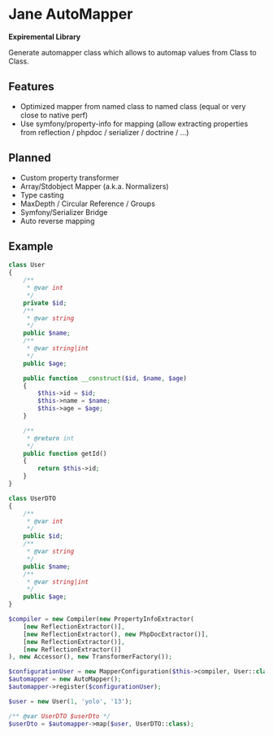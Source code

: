 # Jane AutoMapper

**Expiremental Library**

Generate automapper class which allows to automap values from Class to Class. 

## Features

 * Optimized mapper from named class to named class (equal or very close to native perf)
 * Use symfony/property-info for mapping (allow extracting properties from reflection / phpdoc / serializer / doctrine / ...)

## Planned

 * Custom property transformer
 * Array/Stdobject Mapper (a.k.a. Normalizers)
 * Type casting
 * MaxDepth / Circular Reference / Groups
 * Symfony/Serializer Bridge
 * Auto reverse mapping

## Example

```php
class User
{
    /**
     * @var int
     */
    private $id;
    /**
     * @var string
     */
    public $name;
    /**
     * @var string|int
     */
    public $age;

    public function __construct($id, $name, $age)
    {
        $this->id = $id;
        $this->name = $name;
        $this->age = $age;
    }

    /**
     * @return int
     */
    public function getId()
    {
        return $this->id;
    }
}

class UserDTO
{
    /**
     * @var int
     */
    public $id;
    /**
     * @var string
     */
    public $name;
    /**
     * @var string|int
     */
    public $age;
}

$compiler = new Compiler(new PropertyInfoExtractor(
    [new ReflectionExtractor()],
    [new ReflectionExtractor(), new PhpDocExtractor()],
    [new ReflectionExtractor()],
    [new ReflectionExtractor()]
), new Accessor(), new TransformerFactory());

$configurationUser = new MapperConfiguration($this->compiler, User::class, UserDTO::class);
$automapper = new AutoMapper();
$automapper->register($configurationUser);

$user = new User(1, 'yolo', '13');

/** @var UserDTO $userDto */
$userDto = $automapper->map($user, UserDTO::class);

```

